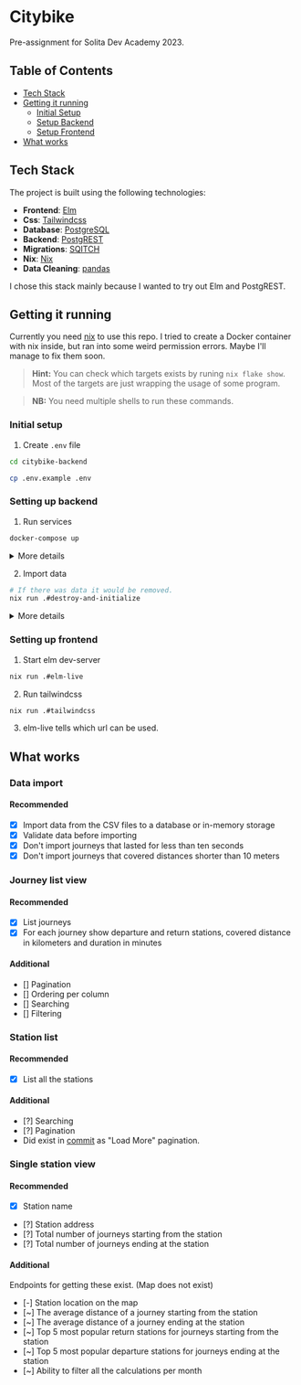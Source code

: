 # Citybike

Pre-assignment for Solita Dev Academy 2023.

## Table of Contents
- [Tech Stack](#tech-stack)
- [Getting it running](#getting-it-running)
    - [Initial Setup](#initial-setup)
    - [Setup Backend](#setting-up-backend)
    - [Setup Frontend](#setting-up-frontend)
- [What works](#what-works)

## Tech Stack

The project is built using the following technologies:

- **Frontend**: [Elm](https://elm-lang.org/)
- **Css**: [Tailwindcss](https://tailwindcss.com/)
- **Database**: [PostgreSQL](https://www.postgresql.org/)
- **Backend**: [PostgREST](https://postgrest.org/en/stable/)
- **Migrations**: [SQITCH](https://sqitch.org/)
- **Nix**: [Nix](https://nixos.org/manual/nix/stable/language/index.html)
- **Data Cleaning**: [pandas](https://pandas.pydata.org/)


I chose this stack mainly because I wanted to try out Elm and PostgREST.

## Getting it running

Currently you need [nix](https://nixos.org/download.html) to use this repo.
I tried to create a Docker container with nix inside, but ran into some weird permission errors.
Maybe I'll manage to fix them soon.

> **Hint:** You can check which targets exists by runing `nix flake show`.
> Most of the targets are just wrapping the usage of some program.

> **NB:** You need multiple shells to run these commands.
### Initial setup
1. Create `.env` file
```bash
cd citybike-backend

cp .env.example .env
```

### Setting up backend
1. Run services
```bash
docker-compose up
```
<details>
    <summary>More details</summary>
    <ol>
    <li>Start PostgreSQL</li>
    <li>Run <a href="citybike-backend/pginit/create-postgrest-auth-user.sh">create-postgrest-auth-user.sh</a>, because it's mounted inside of <b>/docker-entrypoint-initdb.d</b>.</li>
    <li>Start PostgREST server (we'll cover what it does in more details once we've run migrations.)</li>
    <li>Because of docker-compose.override.yml:</li>
        <ol>
        <li>Start SwaggerUI that points to the OpenAPI spec provided by PostgREST.</li>
        <li>Start pgAdmin (login postgresuser postgrespw if using .env from example).</li>
        </ol>
    </ol>
</details>

2. Import data
```bash
# If there was data it would be removed.
nix run .#destroy-and-initialize
```
<details>
    <summary>More details</summary>
    <ol>
    <li>Runs the <b>outputs.destroy-and-initialize.system</b> target inside of flake.nix
        </ul>
        <ul>
        <li>If there were deployed migrations, you would be prompted to revert them.</li>
        <li>It is just a combination of runing bash and python scripts.</li>
        <li>If it fails just run it again. (Has happened once, but I was unable to reproduce it, so might have been unsaved file or smth.)</li>
        </ul>
    </li>
    <li>Deploys migrations to database.
        <ul>
        <li>A test is run after each migration to verify that it succeeds. (These are not perfect)</li>
        </ul>
        <ul>
        <li>Some tests test that the api works as expected. (eg. that the correct rank1 destination of a station is returned.)</li>
        </ul>
    </li>
    <li>PostgREST generates an API based on the tables, views and functions inside the <b>api</b> schema.</li>
    <li>Csv files are downloaded and their hashes are checked against hashes inside of <b>flake.lock</b>
        <ul>
        <li>Just using them triggers this.</li>
        <li>They are cached inside of /nix/store so you have to download them only once.</li>
        </ul>
    </li>
    <li>Stations are cleaned by clean_stations.py and imported via curl</li>
    <li>Journeys are cleaned by clean_journeys.py and imported via curl
         <ul>
         <li>Importing of journeys would fail if it contained anything invalid so stations that exist are fetched.</li>
         </ul>
    </li>
    <li>Data is now imported.</li>
    </ol>
</details>

### Setting up frontend
1. Start elm dev-server
```bash
nix run .#elm-live
```
2. Run tailwindcss
```bash
nix run .#tailwindcss
```
3. elm-live tells which url can be used.

## What works

### Data import

#### Recommended

- [x] Import data from the CSV files to a database or in-memory storage
- [x] Validate data before importing
- [x] Don't import journeys that lasted for less than ten seconds
- [x] Don't import journeys that covered distances shorter than 10 meters

### Journey list view
#### Recommended

- [x] List journeys
- [x] For each journey show departure and return stations, covered distance in kilometers and duration in minutes

#### Additional

- [] Pagination
- [] Ordering per column
- [] Searching
- [] Filtering

### Station list
#### Recommended

- [x] List all the stations

#### Additional

- [?] Searching 
- [?] Pagination
- Did exist in [commit](https://github.com/256randombits/citybike/tree/8ad166ee64d2f5cd86a90673a158314bd1eeef9f) as "Load More" pagination.


### Single station view
#### Recommended

- [x] Station name
- [?] Station address
- [?] Total number of journeys starting from the station
- [?] Total number of journeys ending at the station

#### Additional

Endpoints for getting these exist. (Map does not exist)
- [-] Station location on the map
- [~] The average distance of a journey starting from the station
- [~] The average distance of a journey ending at the station
- [~] Top 5 most popular return stations for journeys starting from the station
- [~] Top 5 most popular departure stations for journeys ending at the station
- [~] Ability to filter all the calculations per month
